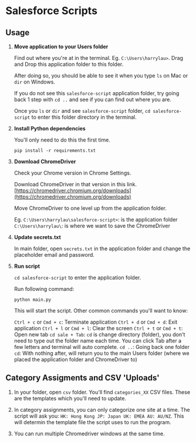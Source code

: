 # Salesforce Scripts

## Usage

1. **Move application to your Users folder**

	Find out where you're at in the terminal. Eg. `C:\Users\harrylau>`. Drag and Drop this application folder to this folder. 

	After doing so, you should be able to see it when you type `ls` on Mac or `dir` on Windows.

	If you do not see this `salesforce-script` application folder, try going back 1 step with `cd ..` and see if you can find out where you are. 

	Once you `ls` or `dir` and see `salesforce-script` folder, `cd salesforce-script` to enter this folder directory in the terminal. 

2. **Install Python dependencies**

	You'll only need to do this the first time.

	```shell
	pip install -r requirements.txt
	```

3. **Download ChromeDriver**

	Check your Chrome version in Chrome Settings. 

	Download ChromeDriver in that version in this link. [https://chromedriver.chromium.org/downloads](https://chromedriver.chromium.org/downloads)

	Move ChromeDriver to one level up from the application folder. 

	Eg. 
	`C:\Users\harrylau\salesforce-script>`: is the application folder
	`C:\Users\harrylau\`: is where we want to save the ChromeDriver

4. **Update secrets.txt**

	In main folder, open `secrets.txt` in the application folder and change the placeholder email and password. 

5. **Run script**

	`cd salesforce-script` to enter the application folder. 

	Run following command:
	```shell
	python main.py
	```

	This will start the script. Other common commands you'll want to know: 

	`Ctrl + c` or `Cmd + c`: Terminate application
	`Ctrl + d` or `Cmd + d`: Exit application
	`Ctrl + l` or `Cmd + l`: Clear the screen
	`Ctrl + t` or `Cmd + t`: Open new tab
	`cd sale + Tab`: `cd` is change directory (folder), you don't need to type out the folder name each time. You can click Tab after a few letters and terminal will auto complete.
	`cd ..`: Going back one folder
	`cd`: With nothing after, will return you to the main Users folder (where we placed the application folder and ChromeDriver to)

## Category Assigments and CSV 'Uploads'

1. In your folder, open `csv` folder. You'll find `categories_XX` CSV files. These are the templates which you'll need to update. 

2. In category assignments, you can only categorize one site at a time. The script will ask you: `HK: Hong Kong JP: Japan UK: EMEA AU: AU/NZ`. This will determin the template file the script uses to run the program. 

3. You can run multiple Chromedriver windows at the same time. 
